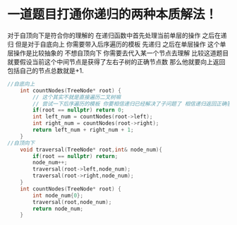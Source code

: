 # 一道题目打通你递归的两种本质解法！

对于自顶向下是符合你的理解的 在递归函数中首先处理当前单层的操作 之后在递归
但是对于自底向上 你需要带入后序遍历的模板 先递归 之后在单层操作 这个单层操作是比较抽象的 不想自顶向下 你需要去代入某一个节点去理解 比较这道题目就要假设当前这个中间节点是获得了左右子树的正确节点数 那么他就要向上返回包括自己的节点总数就是+1.
```cpp
//自底向上
    int countNodes(TreeNode* root) {
        // 这个其实不就是直接遍历二叉树嘛 
        // 尝试一下后序遍历的模板 你要相信递归已经解决了子问题了 相信递归返回正确答案 之后先上报告答案
        if(root == nullptr) return 0;
        int left_num = countNodes(root->left);
        int right_num = countNodes(root->right);
        return left_num + right_num + 1;
    }
//自顶向下
    void traversal(TreeNode* root,int& node_num){
        if(root == nullptr) return;
        node_num++;
        traversal(root->left,node_num);
        traversal(root->right,node_num);
    }
    int countNodes(TreeNode* root) {
        int node_num{0};
        traversal(root,node_num);
        return node_num;
    }
```